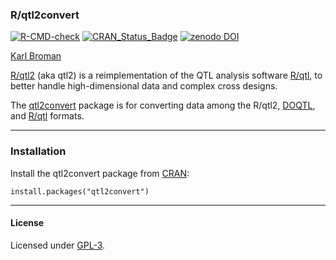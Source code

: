 ### R/qtl2convert

[![R-CMD-check](https://github.com/rqtl/qtl2convert/actions/workflows/R-CMD-check.yaml/badge.svg)](https://github.com/rqtl/qtl2convert/actions/workflows/R-CMD-check.yaml)
[![CRAN_Status_Badge](https://www.r-pkg.org/badges/version/qtl2convert)](https://cran.r-project.org/package=qtl2convert)
[![zenodo DOI](https://zenodo.org/badge/DOI/10.5281/zenodo.3237774.svg)](https://doi.org/10.5281/zenodo.3237774)

[Karl Broman](https://kbroman.org)

[R/qtl2](https://kbroman.org/qtl2/) (aka qtl2) is a reimplementation of
the QTL analysis software [R/qtl](https://rqtl.org), to better handle
high-dimensional data and complex cross designs.

The [qtl2convert](https://github.com/rqtl/qtl2convert) package is
for converting data among the R/qtl2,
[DOQTL](https://www.bioconductor.org/packages/3.9/bioc/html/DOQTL.html),
and [R/qtl](https://rqtl.org) formats.

---

### Installation

Install the qtl2convert package from [CRAN](https://cran.r-project.org):

    install.packages("qtl2convert")

---

#### License

Licensed under [GPL-3](https://www.r-project.org/Licenses/GPL-3).
